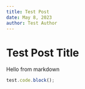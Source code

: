 ```yaml
---
title: Test Post
date: May 8, 2023
author: Test Author
---
```


# Test Post Title

Hello from markdown

```js
test.code.block();